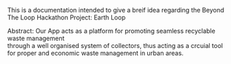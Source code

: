 This is a documentation intended to give a breif idea regarding the Beyond The Loop Hackathon Project:
Earth Loop

Abstract:
Our App acts as a platform for promoting seamless recyclable waste management                                                 
through a well organised system of collectors, thus acting as a crcuial tool 
for proper and economic waste management in urban areas.
